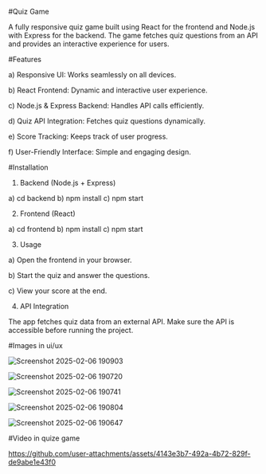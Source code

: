 #Quiz Game

A fully responsive quiz game built using React for the frontend and Node.js with Express for the backend. The game fetches quiz questions from an API and provides an interactive experience for users.


#Features

a) Responsive UI: Works seamlessly on all devices.

b) React Frontend: Dynamic and interactive user experience.

c) Node.js & Express Backend: Handles API calls efficiently.

d) Quiz API Integration: Fetches quiz questions dynamically.

e) Score Tracking: Keeps track of user progress.

f) User-Friendly Interface: Simple and engaging design.




#Installation

1) Backend (Node.js + Express)

a) cd backend
b) npm install
c) npm start

2) Frontend (React)

a) cd frontend
b) npm install
c) npm start

3) Usage

a) Open the frontend in your browser.

b) Start the quiz and answer the questions.

c) View your score at the end.

4) API Integration

The app fetches quiz data from an external API. Make sure the API is accessible before running the project.





#Images in ui/ux




![Screenshot 2025-02-06 190903](https://github.com/user-attachments/assets/a0110fe2-d056-47e7-aa75-c92394523298)




![Screenshot 2025-02-06 190720](https://github.com/user-attachments/assets/192526e4-d1ae-4b54-873d-e8cd2eaf7f85)



![Screenshot 2025-02-06 190741](https://github.com/user-attachments/assets/7ca44758-7143-43c6-8e12-fc38a8ed81e0)



![Screenshot 2025-02-06 190804](https://github.com/user-attachments/assets/7dd7e7a2-c8f6-4abd-8d6b-01aae077c91d)





![Screenshot 2025-02-06 190647](https://github.com/user-attachments/assets/f87e3f0a-2e25-4a98-be11-1e251fdf8b1c)





#Video in quize game




https://github.com/user-attachments/assets/4143e3b7-492a-4b72-829f-de9abe1e43f0













